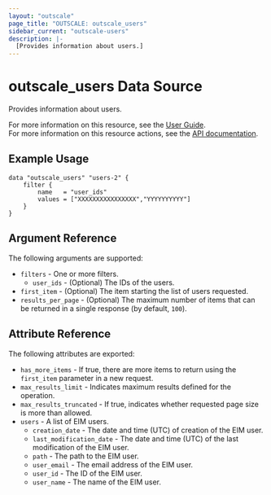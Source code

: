 ```yaml
---
layout: "outscale"
page_title: "OUTSCALE: outscale_users"
sidebar_current: "outscale-users"
description: |-
  [Provides information about users.]
---
```


# outscale_users Data Source

Provides information about users.

For more information on this resource, see the [User Guide](https://docs.outscale.com/en/userguide/About-EIM-Users.html).  
For more information on this resource actions, see the [API documentation](https://docs.outscale.com/api.html#createuser).

## Example Usage

```hcl
data "outscale_users" "users-2" {
    filter {
        name   = "user_ids"
        values = ["XXXXXXXXXXXXXXXX","YYYYYYYYYY"]
    }
}
```

## Argument Reference

The following arguments are supported:

* `filters` - One or more filters.
    * `user_ids` - (Optional) The IDs of the users.
* `first_item` - (Optional) The item starting the list of users requested.
* `results_per_page` - (Optional) The maximum number of items that can be returned in a single response (by default, `100`).

## Attribute Reference

The following attributes are exported:

* `has_more_items` - If true, there are more items to return using the `first_item` parameter in a new request.
* `max_results_limit` - Indicates maximum results defined for the operation.
* `max_results_truncated` - If true, indicates whether requested page size is more than allowed.
* `users` - A list of EIM users.
    * `creation_date` - The date and time (UTC) of creation of the EIM user.
    * `last_modification_date` - The date and time (UTC) of the last modification of the EIM user.
    * `path` - The path to the EIM user.
    * `user_email` - The email address of the EIM user.
    * `user_id` - The ID of the EIM user.
    * `user_name` - The name of the EIM user.
